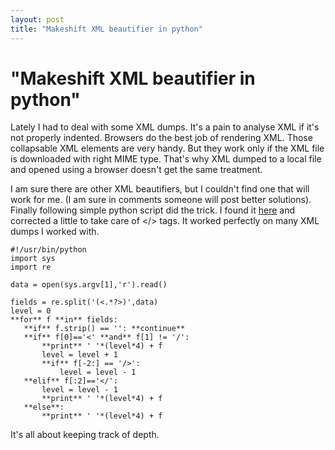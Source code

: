 ```yaml
---
layout: post
title: "Makeshift XML beautifier in python"
---
```

"Makeshift XML beautifier in python"
===
Lately I had to deal with some XML dumps. It's a pain to analyse XML if it's not properly indented. Browsers do the best job of rendering XML. Those collapsable XML elements are very handy. But they work only if the XML file is downloaded with right MIME type. That's why XML dumped to a local file and opened using a browser doesn't get the same treatment.  
  
I am sure there are other XML beautifiers, but I couldn't find one that will work for me. (I am sure in comments someone will post better solutions). Finally following simple python script did the trick. I found it [here][0] and corrected a little to take care of </\> tags. It worked perfectly on many XML dumps I worked with.  
  

    #!/usr/bin/python  
    import sys  
    import re  
      
    data = open(sys.argv[1],'r').read()  
      
    fields = re.split('(<.*?>)',data)  
    level = 0  
    **for** f **in** fields:  
       **if** f.strip() == '': **continue**  
       **if** f[0]=='<' **and** f[1] != '/':  
           **print** ' '*(level*4) + f  
           level = level + 1  
           **if** f[-2:] == '/>':  
               level = level - 1  
       **elif** f[:2]=='</':  
           level = level - 1  
           **print** ' '*(level*4) + f  
       **else**:  
           **print** ' '*(level*4) + f  
    

  
It's all about keeping track of depth.

[0]: http://mail.python.org/pipermail/python-list/1999-September/011087.html
